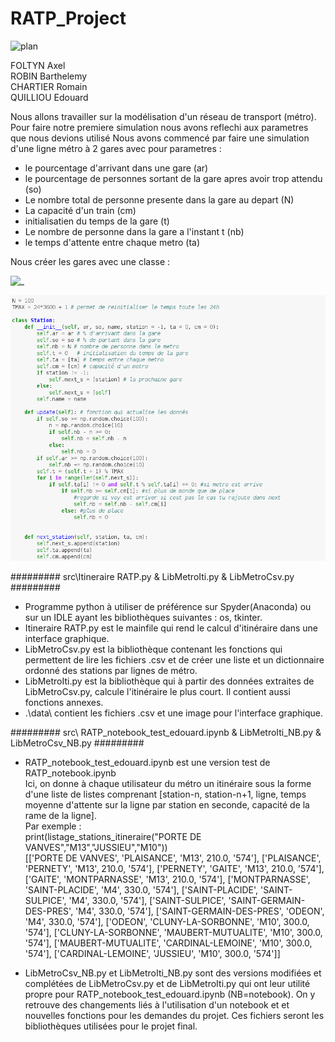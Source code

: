 # RATP_Project

![plan](https://www.ratp.fr/sites/default/files/plans-lignes/Plans-essentiels/Plan-Metro.png)

FOLTYN Axel  
ROBIN Barthelemy  
CHARTIER Romain  
QUILLIOU Edouard  

Nous allons travailler sur la modélisation d'un réseau de transport (métro).  
Pour faire notre premiere simulation nous avons reflechi aux parametres que nous devions utilisé
Nous avons commencé par faire une simulation d'une ligne métro à 2 gares avec pour parametres :  
 - le pourcentage d'arrivant dans une gare (ar)
 - le pourcentage de personnes sortant de la gare apres avoir trop attendu (so)
 - Le nombre total de personne presente dans la gare au depart (N) 
 - La capacité d'un train (cm)
 - initialisatien du temps de la gare (t)
 - Le nombre de personne dans la gare a l'instant t (nb)
 - le temps d'attente entre chaque metro (ta)
 
 Nous créer les gares avec une classe :

![_](https://github.com/are00dynamic-2018/RATP_Project/capture_class.png)

![_](capture_class.png)

######### src\Itineraire RATP.py & LibMetroIti.py & LibMetroCsv.py #########  

- Programme python à utiliser de préférence sur Spyder(Anaconda) ou sur un IDLE ayant les bibliothèques suivantes : os, tkinter.  
- Itineraire RATP.py est le mainfile qui rend le calcul d'itinéraire dans une interface graphique.  
- LibMetroCsv.py est la bibliothèque contenant les fonctions qui permettent de lire les fichiers .csv et de créer une liste et un dictionnaire ordonné des stations par lignes de métro.  
- LibMetroIti.py est la bibliothèque qui à partir des données extraites de LibMetroCsv.py, calcule l'itinéraire le plus court. Il contient aussi fonctions annexes.  
- .\\data\\ contient les fichiers .csv et une image pour l'interface graphique.  

######### src\ RATP_notebook_test_edouard.ipynb & LibMetroIti_NB.py & LibMetroCsv_NB.py #########  

- RATP_notebook_test_edouard.ipynb est une version test de RATP_notebook.ipynb  
Ici, on donne à chaque utilisateur du métro un itinéraire sous la forme d'une liste de listes comprenant [station-n, station-n+1, ligne, temps moyenne d'attente sur la ligne par station en seconde, capacité de la rame de la ligne].    
Par exemple :   
print(listage_stations_itineraire("PORTE DE VANVES","M13","JUSSIEU","M10"))  
[['PORTE DE VANVES', 'PLAISANCE', 'M13', 210.0, '574'], ['PLAISANCE', 'PERNETY', 'M13', 210.0, '574'], ['PERNETY', 'GAITE', 'M13', 210.0, '574'], ['GAITE', 'MONTPARNASSE', 'M13', 210.0, '574'], ['MONTPARNASSE', 'SAINT-PLACIDE', 'M4', 330.0, '574'], ['SAINT-PLACIDE', 'SAINT-SULPICE', 'M4', 330.0, '574'], ['SAINT-SULPICE', 'SAINT-GERMAIN-DES-PRES', 'M4', 330.0, '574'], ['SAINT-GERMAIN-DES-PRES', 'ODEON', 'M4', 330.0, '574'], ['ODEON', 'CLUNY-LA-SORBONNE', 'M10', 300.0, '574'], ['CLUNY-LA-SORBONNE', 'MAUBERT-MUTUALITE', 'M10', 300.0, '574'], ['MAUBERT-MUTUALITE', 'CARDINAL-LEMOINE', 'M10', 300.0, '574'], ['CARDINAL-LEMOINE', 'JUSSIEU', 'M10', 300.0, '574']]  

- LibMetroCsv_NB.py et LibMetroIti_NB.py sont des versions modifiées et complétées de LibMetroCsv.py et de LibMetroIti.py qui ont leur utilité propre pour RATP_notebook_test_edouard.ipynb (NB=notebook). On y retrouve des changements liés à l'utilisation d'un notebook et et nouvelles fonctions pour les demandes du projet. Ces fichiers seront les bibliothèques utilisées pour le projet final.  
